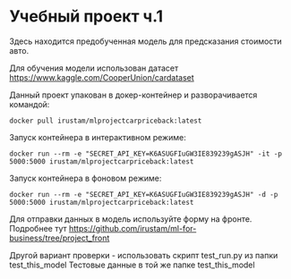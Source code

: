 # Учебный проект ч.1

Здесь находится предобученная модель для предсказания стоимости авто.

Для обучения модели использован датасет https://www.kaggle.com/CooperUnion/cardataset

Данный проект упакован в докер-контейнер и разворачивается командой:
``` 
docker pull irustam/mlprojectcarpriceback:latest
```

Запуск контейнера в интерактивном режиме:
``` 
docker run --rm -e "SECRET_API_KEY=K6ASUGFIuGW3IE839239gASJH" -it -p 5000:5000 irustam/mlprojectcarpriceback:latest
```
Запуск контейнера в фоновом режиме:
``` 
docker run --rm -e "SECRET_API_KEY=K6ASUGFIuGW3IE839239gASJH" -d -p 5000:5000 irustam/mlprojectcarpriceback:latest
```
Для отправки данных в модель используйте форму на фронте. Подробнее тут https://github.com/irustam/ml-for-business/tree/project_front

Другой вариант проверки - использовать скрипт test_run.py из папки test_this_model
Тестовые данные в той же папке test_this_model
